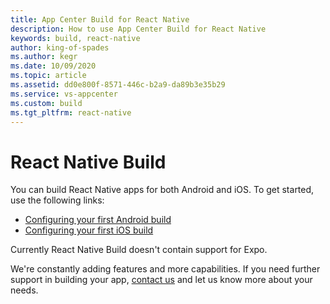 ```yaml
---
title: App Center Build for React Native
description: How to use App Center Build for React Native
keywords: build, react-native
author: king-of-spades
ms.author: kegr
ms.date: 10/09/2020
ms.topic: article
ms.assetid: dd0e800f-8571-446c-b2a9-da89b3e35b29
ms.service: vs-appcenter
ms.custom: build
ms.tgt_pltfrm: react-native
---
```


# React Native Build

You can build React Native apps for both Android and iOS. To get started, use the following links:

- [Configuring your first Android build](~/build/react-native/android/index.md)
- [Configuring your first iOS build](~/build/react-native/ios/index.md)

Currently React Native Build doesn't contain support for Expo.

We're constantly adding features and more capabilities. If you need further support in building your app, [contact us](~/help.md) and let us know more about your needs.
